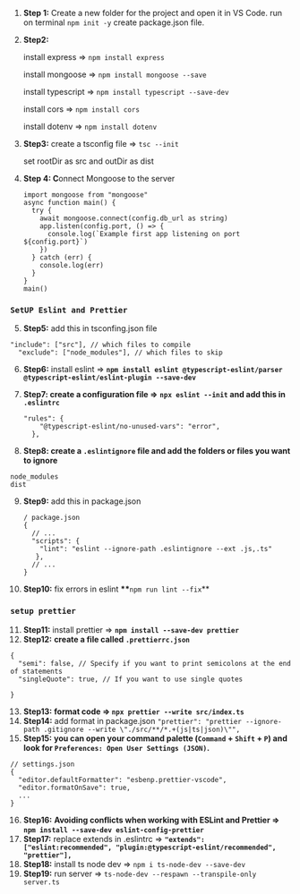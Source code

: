 1. **Step 1:** Create a new folder for the project and open it in VS Code. run on terminal `npm init -y` create package.json file.
2. **Step2:**

   install express ⇒ `npm install express`

   install mongoose ⇒ `npm install mongoose --save`

   install typescript ⇒ `npm install typescript --save-dev`

   install cors ⇒ `npm install cors`

   install dotenv ⇒ `npm install dotenv`

3. **Step3:** create a tsconfig file ⇒ `tsc --init`

   set rootDir as src and outDir as dist

4. **Step 4: C**onnect Mongoose to the server

   ```tsx
   import mongoose from "mongoose"
   async function main() {
     try {
       await mongoose.connect(config.db_url as string)
       app.listen(config.port, () => {
         console.log(`Example first app listening on port ${config.port}`)
       })
     } catch (err) {
       console.log(err)
     }
   }
   main()
   ```

### `SetUP Eslint and Prettier`

5. **Step5:** add this in tsconfing.json file

```
"include": ["src"], // which files to compile
  "exclude": ["node_modules"], // which files to skip
```

6. **Step6:** install eslint ⇒ **`npm install eslint @typescript-eslint/parser @typescript-eslint/eslint-plugin --save-dev`**
7. **Step7: create a configuration file ⇒** **`npx eslint --init` and add this in** **`.eslintrc`**

   ```
   "rules": {
       "@typescript-eslint/no-unused-vars": "error",
     },
   ```

8. **Step8: create a `.eslintignore` file and add the folders or files you want to ignore**

```
node_modules
dist
```

9. **Step9:** add this in package.json

   ```
   / package.json
   {
     // ...
     "scripts": {
       "lint": "eslint --ignore-path .eslintignore --ext .js,.ts"
      },
     // ...
   }
   ```

10. **Step10:** fix errors in eslint **\*\***`npm run lint --fix`\*\*

### `setup prettier`

11. **Step11:** install prettier ⇒ **`npm install --save-dev prettier`**
12. **Step12:** **create a file called `.prettierrc.json`**

```
{
  "semi": false, // Specify if you want to print semicolons at the end of statements
  "singleQuote": true, // If you want to use single quotes

}
```

13. **Step13:** **format code ⇒ `npx prettier --write src/index.ts`**
14. **Step14:** add format in package.json `"prettier": "prettier --ignore-path .gitignore --write \"./src/**/*.+(js|ts|json)\"",`
15. **Step15:** **you can open your command palette (`Command` + `Shift` + `P`) and look for `Preferences: Open User Settings (JSON)`.**

```
// settings.json
{
  "editor.defaultFormatter": "esbenp.prettier-vscode",
  "editor.formatOnSave": true,
  ...
}
```

16. **Step16:** **Avoiding conflicts when working with ESLint and Prettier ⇒** **`npm install --save-dev eslint-config-prettier`**
17. **Step17:** replace extends in .eslintrc ⇒ **`"extends": ["eslint:recommended", "plugin:@typescript-eslint/recommended", "prettier"],`**
18. **Step18:** install ts node dev ⇒ `npm i ts-node-dev --save-dev`
19. **Step19:** run server ⇒ `ts-node-dev --respawn --transpile-only server.ts`
